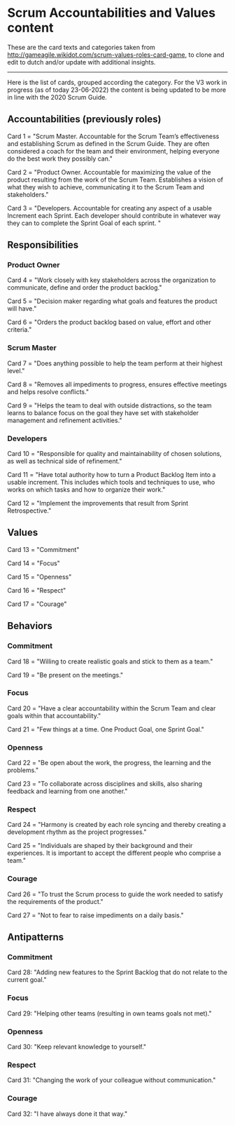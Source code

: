 # Scrum Accountabilities and Values content

These are the card texts and categories taken from http://gameagile.wikidot.com/scrum-values-roles-card-game, to clone and edit to dutch and/or update with additional insights.

------
Here is the list of cards, grouped according the category. For the V3 work in progress (as of today 23-06-2022) the content is being updated to be more in line with the 2020 Scrum Guide.


## Accountabilities (previously roles)

Card 1 = "Scrum Master. Accountable for the Scrum Team’s effectiveness and establishing Scrum as defined in the Scrum Guide. They are  often considered a coach for the team and their environment, helping everyone do the best work they possibly can."

Card 2 = "Product Owner. Accountable for maximizing the value of the product resulting from the work of the Scrum Team. Establishes a vision of what they wish to achieve, communicating it to the Scrum Team and stakeholders."

Card 3 = "Developers. Accountable for creating any aspect of a usable Increment each Sprint. Each developer should contribute in whatever way they can to complete the Sprint Goal of each sprint. "



## Responsibilities

### Product Owner

Card 4 = "Work closely with key stakeholders across the organization to communicate, define and order the product backlog."

Card 5 = "Decision maker regarding what goals and features the product will have."

Card 6 = "Orders the product backlog based on value, effort and other criteria."

### Scrum Master

Card 7 = "Does anything possible to help the team perform at their highest level."

Card 8 = "Removes all impediments to progress, ensures effective  meetings and helps resolve conflicts."

Card 9 = "Helps the team to deal with outside distractions, so the team learns to balance focus on the goal they have set with stakeholder management and refinement activities."

### Developers

Card 10 = "Responsible for quality and maintainability of chosen solutions, as well as technical side of refinement."

Card 11 = "Have total authority how to turn a Product Backlog Item into a usable increment. This includes which tools and techniques to use, who works on which tasks and how to organize their work."

Card 12 = "Implement the improvements that result from Sprint Retrospective."



## Values

Card 13 = "Commitment"

Card 14 = "Focus"

Card 15 = "Openness"

Card 16 = "Respect"

Card 17 = "Courage"



## Behaviors

### Commitment

Card 18 = "Willing to create realistic goals and stick to them as a team."

Card 19 = "Be present on the meetings."

### Focus

Card 20 = "Have a clear accountability within the Scrum Team and clear goals within that accountability."

Card 21 = "Few things at a time. One Product Goal, one Sprint Goal."

### Openness

Card 22 = "Be open about the work, the progress, the learning and the problems."

Card 23 = "To collaborate across disciplines and skills, also sharing feedback and learning from one another."

### Respect

Card 24 = "Harmony is created by each role syncing and thereby creating a development rhythm as the project progresses."

Card 25 = "Individuals are shaped by their background and their experiences. It is important to accept the different people who comprise a team."

### Courage

Card 26 = "To trust the Scrum process to guide the work needed to satisfy the requirements of the product."

Card 27 = "Not to fear to raise impediments on a daily basis."

## Antipatterns

### Commitment

Card 28: "Adding new features to the Sprint Backlog that do not relate to the current goal."

### Focus

Card 29: "Helping other teams (resulting in own teams goals not met)."

### Openness

Card 30: "Keep relevant knowledge to yourself."

### Respect

Card 31: "Changing the work of your colleague without communication."

### Courage

Card 32: "I have always done it that way."
